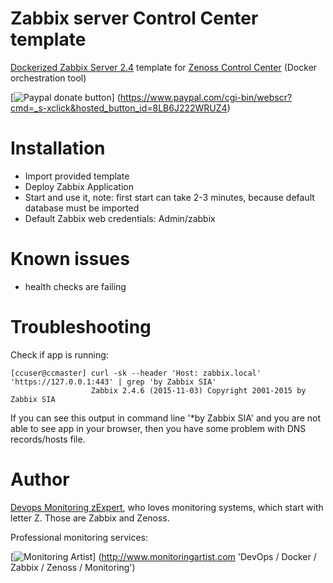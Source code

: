 Zabbix server Control Center template
=====================================

[Dockerized Zabbix Server 2.4](https://github.com/zabbix/zabbix-community-docker/) 
template for [Zenoss Control Center](http://controlcenter.io/) (Docker orchestration tool)

[![Paypal donate button](http://jangaraj.com/img/github-donate-button02.png)]
(https://www.paypal.com/cgi-bin/webscr?cmd=_s-xclick&hosted_button_id=8LB6J222WRUZ4)

Installation
============

- Import provided template
- Deploy Zabbix Application
- Start and use it, note: first start can take 2-3 minutes, because default 
database must be imported
- Default Zabbix web credentials: Admin/zabbix

Known issues
============

- health checks are failing

Troubleshooting
===============

Check if app is running:

```
[ccuser@ccmaster] curl -sk --header 'Host: zabbix.local' 'https://127.0.0.1:443' | grep 'by Zabbix SIA'
                  Zabbix 2.4.6 (2015-11-03) Copyright 2001-2015 by Zabbix SIA
```

If you can see this output in command line '*by Zabbix SIA' and you are not able to see app in your browser, then you have some problem with DNS records/hosts file.

Author
======

[Devops Monitoring zExpert](http://www.jangaraj.com 'DevOps / Docker / Zabbix / Zenoss / Monitoring'), who loves monitoring 
systems, which start with letter Z. Those are Zabbix and Zenoss.

Professional monitoring services:

[![Monitoring Artist](http://monitoringartist.com/img/github-monitoring-artist-logo.jpg)]
(http://www.monitoringartist.com 'DevOps / Docker / Zabbix / Zenoss / Monitoring')
